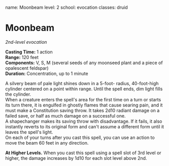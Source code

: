 name: Moonbeam
level: 2
school: evocation
classes: druid

# Moonbeam 
_2nd-level evocation_ 

**Casting Time:** 1 action    
**Range:** 120 feet    
**Components:** V, S, M (several seeds of any moonseed plant and a piece of opalescent feldspar)    
**Duration:** Concentration, up to 1 minute 

A silvery beam of pale light shines down in a 5-foot- radius, 40-foot-high cylinder centered on a point within range. Until the spell ends, dim light fills the cylinder.    
When a creature enters the spell's area for the first time on a turn or starts its turn there, it is engulfed in ghostly flames that cause searing pain, and it must make a Constitution saving throw. It takes 2d10 radiant damage on a failed save, or half as much damage on a successful one.    
A shapechanger makes its saving throw with disadvantage. If it fails, it also instantly reverts to its original form and can't assume a different form until it leaves the spell's light.    
On each of your turns after you cast this spell, you can use an action to move the beam 60 feet in any direction. 

**At Higher Levels.** When you cast this spell using a spell slot of 3rd level or higher, the damage increases by 1d10 for each slot level above 2nd. 